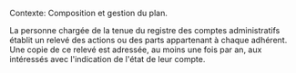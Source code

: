 Contexte: Composition et gestion du plan.

La personne chargée de la tenue du registre des comptes administratifs établit un relevé des actions ou des parts appartenant à chaque adhérent. Une copie de ce relevé est adressée, au moins une fois par an, aux intéressés avec l'indication de l'état de leur compte.